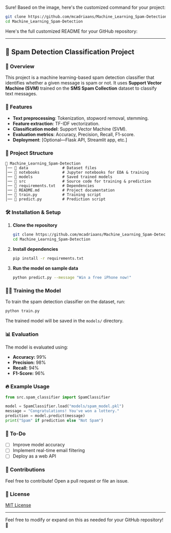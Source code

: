 Sure! Based on the image, here's the customized command for your project:

```bash
git clone https://github.com/mcadriaans/Machine_Learning_Spam-Detection.git
cd Machine_Learning_Spam-Detection
```

Here's the full customized README for your GitHub repository:

---

## 📌 Spam Detection Classification Project

### 📖 Overview
This project is a machine learning-based spam detection classifier that identifies whether a given message is spam or not. It uses **Support Vector Machine (SVM)** trained on the **SMS Spam Collection** dataset to classify text messages.

### 🚀 Features
- **Text preprocessing**: Tokenization, stopword removal, stemming.
- **Feature extraction**: TF-IDF vectorization.
- **Classification model**: Support Vector Machine (SVM).
- **Evaluation metrics**: Accuracy, Precision, Recall, F1-score.
- **Deployment**: [Optional—Flask API, Streamlit app, etc.]

### 📂 Project Structure
```
📁 Machine_Learning_Spam-Detection
│── 📂 data               # Dataset files
│── 📂 notebooks          # Jupyter notebooks for EDA & training
│── 📂 models             # Saved trained models
│── 📂 src                # Source code for training & prediction
│── 📜 requirements.txt   # Dependencies
│── 📜 README.md          # Project documentation
│── 📜 train.py           # Training script
│── 📜 predict.py         # Prediction script
```

### 🛠 Installation & Setup
1. **Clone the repository**  
   ```bash
   git clone https://github.com/mcadriaans/Machine_Learning_Spam-Detection.git
   cd Machine_Learning_Spam-Detection
   ```

2. **Install dependencies**  
   ```bash
   pip install -r requirements.txt
   ```

3. **Run the model on sample data**  
   ```bash
   python predict.py --message "Win a free iPhone now!"
   ```

### 🏋️‍♂️ Training the Model
To train the spam detection classifier on the dataset, run:  
```bash
python train.py
```
The trained model will be saved in the `models/` directory.

### 📊 Evaluation
The model is evaluated using:
- **Accuracy:** 99%
- **Precision:** 98%
- **Recall:** 94%
- **F1-Score:** 96%

### 🔥 Example Usage
```python
from src.spam_classifier import SpamClassifier

model = SpamClassifier.load("models/spam_model.pkl")
message = "Congratulations! You've won a lottery."
prediction = model.predict(message)
print("Spam" if prediction else "Not Spam")
```

### 📌 To-Do
- [ ] Improve model accuracy
- [ ] Implement real-time email filtering
- [ ] Deploy as a web API

### 🙌 Contributions
Feel free to contribute! Open a pull request or file an issue.

### 📜 License
[MIT License](LICENSE)

---

Feel free to modify or expand on this as needed for your GitHub repository! 🚀

